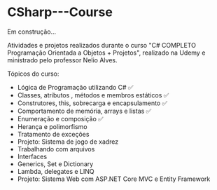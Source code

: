 # CSharp---Course

Em construção...

Atividades e projetos realizados durante o curso "C# COMPLETO Programação Orientada a Objetos + Projetos", 
realizado na Udemy e ministrado pelo professor Nelio Alves.

Tópicos do curso:

- Lógica de Programação utilizando C# ✅
- Classes, atributos , métodos e membros estáticos ✅
- Construtores, this, sobrecarga e encapsulamento ✅
- Comportamento de memória, arrays e listas ✅
- Enumeração e composição ✅
- Herança e polimorfismo
- Tratamento de exceções
- Projeto: Sistema de jogo de xadrez
- Trabalhando com arquivos
- Interfaces
- Generics, Set e Dictionary
- Lambda, delegates e LINQ
- Projeto: Sistema Web com ASP.NET Core MVC e Entity Framework

